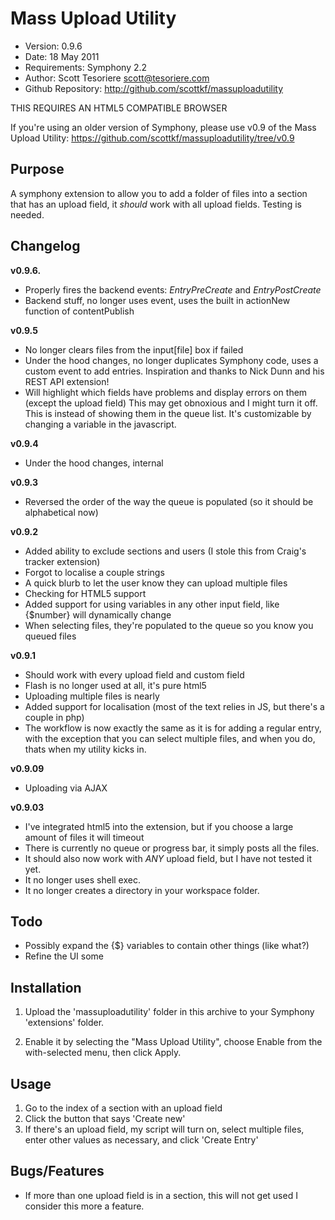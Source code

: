 # Mass Upload Utility

- Version: 0.9.6
- Date: 18 May 2011
- Requirements: Symphony 2.2
- Author: Scott Tesoriere <scott@tesoriere.com>
- Github Repository: http://github.com/scottkf/massuploadutility

THIS REQUIRES AN HTML5 COMPATIBLE BROWSER

If you're using an older version of Symphony, please use v0.9 of the Mass Upload Utility:
https://github.com/scottkf/massuploadutility/tree/v0.9

## Purpose

A symphony extension to allow you to add a folder of files into a section that 
has an upload field, it *should* work with all upload fields. Testing is needed.

## Changelog

**v0.9.6.**

- Properly fires the backend events: _EntryPreCreate_ and _EntryPostCreate_
- Backend stuff, no longer uses event, uses the built in actionNew function of contentPublish

**v0.9.5**

- No longer clears files from the input[file] box if failed
- Under the hood changes, no longer duplicates Symphony code, uses a custom event to add entries.
	Inspiration and thanks to Nick Dunn and his REST API extension!
- Will highlight which fields have problems and display errors on them (except the upload field)
	This may get obnoxious and I might turn it off. This is instead of showing them in the queue list.
	It's customizable by changing a variable in the javascript.
	
**v0.9.4** 

- Under the hood changes, internal

**v0.9.3**

- Reversed the order of the way the queue is populated (so it should be alphabetical now)

**v0.9.2**

- Added ability to exclude sections and users (I stole this from Craig's tracker extension)
- Forgot to localise a couple strings
- A quick blurb to let the user know they can upload multiple files
- Checking for HTML5 support
- Added support for using variables in any other input field, like {$number} will
	dynamically change
- When selecting files, they're populated to the queue so you know you queued files

**v0.9.1**

- Should work with every upload field and custom field
- Flash is no longer used at all, it's pure html5
- Uploading multiple files is nearly
- Added support for localisation (most of the text relies in JS, but there's a couple in php)
- The workflow is now exactly the same as it is for adding a regular entry, with 
	the exception that you can select multiple files, and when you do, thats when
	my utility kicks in.
 
**v0.9.09**

- Uploading via AJAX

**v0.9.03**

- I've integrated html5 into the extension, but if you choose a large amount of files it will timeout
- There is currently no queue or progress bar, it simply posts all the files.
- It should also now work with *ANY* upload field, but I have not tested it yet.
- It no longer uses shell exec.
- It no longer creates a directory in your workspace folder.

## Todo

- Possibly expand the {$} variables to contain other things (like what?)
- Refine the UI some


## Installation

1.  Upload the 'massuploadutility' folder in this archive to your Symphony
  'extensions' folder.

2.  Enable it by selecting the "Mass Upload Utility", choose Enable from 
  the with-selected menu, then click Apply.


## Usage

1. Go to the index of a section with an upload field
2. Click the button that says 'Create new'
3. If there's an upload field, my script will turn on, select multiple files,
	enter other values as necessary, and click 'Create Entry'


## Bugs/Features

- If more than one upload field is in a section, this will not get used
	I consider this more a feature.
